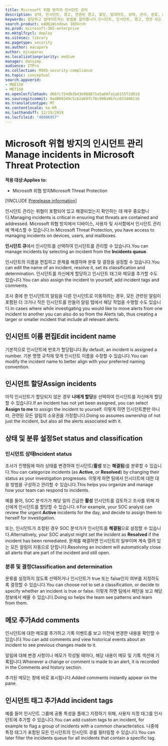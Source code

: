 ```yaml
---
title: Microsoft 위협 방지의 인시던트 관리
description: 상태, 인시던트, 경고, 연관된 경고, 할당, 업데이트, 상태, 관리, 분류, microsoft, 365, m365를
keywords: 할당하고 업데이트하는 방법을 알아봅니다.인시던트, 인시던트, 경고, 연관 되는 경고, 할당, 업데이트, 상태, 관리, 분류, microsoft, 365, m365
search.product: eADQiWindows 10XVcnh
ms.prod: microsoft-365-enterprise
ms.mktglfcycl: deploy
ms.sitesec: library
ms.pagetype: security
ms.author: macapara
author: mjcaparas
ms.localizationpriority: medium
manager: dansimp
audience: ITPro
ms.collection: M365-security-compliance
ms.topic: conceptual
search.appverid:
- MOE150
- MET150
ms.openlocfilehash: d6b7c754db3b43e909871a5a60fa1ab155f2d01d
ms.sourcegitcommit: 0ad0092d9c5cb2d69fc70c990a9b7cc03140611b
ms.translationtype: MT
ms.contentlocale: ko-KR
ms.lasthandoff: 12/19/2019
ms.locfileid: "40806957"
---
```

# <a name="manage-incidents-in-microsoft-threat-protection"></a><span data-ttu-id="c2e46-104">Microsoft 위협 방지의 인시던트 관리</span><span class="sxs-lookup"><span data-stu-id="c2e46-104">Manage incidents in Microsoft Threat Protection</span></span>

<span data-ttu-id="c2e46-105">**적용 대상:**</span><span class="sxs-lookup"><span data-stu-id="c2e46-105">**Applies to:**</span></span>
- <span data-ttu-id="c2e46-106">Microsoft 위협 방지</span><span class="sxs-lookup"><span data-stu-id="c2e46-106">Microsoft Threat Protection</span></span>

[!INCLUDE [Prerelease information](../includes/prerelease.md)]

<span data-ttu-id="c2e46-107">인시던트 관리는 위협이 포함되어 있고 해결되었는지 확인하는 데 매우 중요합니다.</span><span class="sxs-lookup"><span data-stu-id="c2e46-107">Managing incidents is critical in ensuring that threats are contained and addressed.</span></span> <span data-ttu-id="c2e46-108">Microsoft 위협 방지에서 디바이스, 사용자 및 사서함에서 인시던트 관리에 액세스할 수 있습니다.</span><span class="sxs-lookup"><span data-stu-id="c2e46-108">In Microsoft Threat Protection, you have access to managing incidents on devices, users, and mailboxes.</span></span> 


<span data-ttu-id="c2e46-109">**인시던트 큐**에서 인시던트를 선택하여 인시던트를 관리할 수 있습니다.</span><span class="sxs-lookup"><span data-stu-id="c2e46-109">You can manage incidents by selecting an incident from the **Incidents queue**.</span></span> 

<span data-ttu-id="c2e46-110">인시던트의 이름을 편집하고 문제를 해결하며 분류 및 결정을 설정할 수 있습니다.</span><span class="sxs-lookup"><span data-stu-id="c2e46-110">You can edit the name of an incident, resolve it, set its classification and determination.</span></span> <span data-ttu-id="c2e46-111">인시던트를 자신에게 할당하고 인시던트 태그와 메모를 추가할 수도 있습니다.</span><span class="sxs-lookup"><span data-stu-id="c2e46-111">You can also assign the incident to yourself, add incident tags and comments.</span></span>

<span data-ttu-id="c2e46-112">조사 중에 한 인시던트의 알림을 다른 인시던트로 이동하려는 경우, 모든 관련된 알림이 포함된 더 크거나 작은 인시던트를 만들어 알림 탭에서 해당 작업을 수행할 수도 있습니다.</span><span class="sxs-lookup"><span data-stu-id="c2e46-112">In cases where while investigating you would like to move alerts from one incident to another you can also do so from the Alerts tab, thus creating a larger or smaller incident that include all relevant alerts.</span></span>

## <a name="edit-incident-name"></a><span data-ttu-id="c2e46-113">인시던트 이름 편집</span><span class="sxs-lookup"><span data-stu-id="c2e46-113">Edit incident name</span></span>
<span data-ttu-id="c2e46-114">기본적으로 인시던트에 번호가 할당됩니다.</span><span class="sxs-lookup"><span data-stu-id="c2e46-114">By default, an incident is assigned a number.</span></span> <span data-ttu-id="c2e46-115">기본 명명 규칙에 맞게 인시던트 이름을 수정할 수 있습니다.</span><span class="sxs-lookup"><span data-stu-id="c2e46-115">You can modify the incident name to better align with your preferred naming convention.</span></span>
 
## <a name="assign-incidents"></a><span data-ttu-id="c2e46-116">인시던트 할당</span><span class="sxs-lookup"><span data-stu-id="c2e46-116">Assign incidents</span></span>
<span data-ttu-id="c2e46-117">아직 인시던트가 할당되지 않은 경우 **나에게 할당**을 선택하여 인시던트를 자신에게 할당할 수 있습니다.</span><span class="sxs-lookup"><span data-stu-id="c2e46-117">If an incident has not yet been assigned, you can select **Assign to me** to assign the incident to yourself.</span></span> <span data-ttu-id="c2e46-118">이렇게 하면 인시던트뿐만 아니라, 관련된 모든 알림의 소유권을 가정합니다.</span><span class="sxs-lookup"><span data-stu-id="c2e46-118">Doing so assumes ownership of not just the incident, but also all the alerts associated with it.</span></span>

## <a name="set-status-and-classification"></a><span data-ttu-id="c2e46-119">상태 및 분류 설정</span><span class="sxs-lookup"><span data-stu-id="c2e46-119">Set status and classification</span></span>
### <a name="incident-status"></a><span data-ttu-id="c2e46-120">인시던트 상태</span><span class="sxs-lookup"><span data-stu-id="c2e46-120">Incident status</span></span>
<span data-ttu-id="c2e46-121">조사가 진행됨에 따라 상태를 변경하여 인시던트(**활성** 또는 **해결됨**)를 분류할 수 있습니다.</span><span class="sxs-lookup"><span data-stu-id="c2e46-121">You can categorize incidents (as **Active**, or **Resolved**) by changing their status as your investigation progresses.</span></span> <span data-ttu-id="c2e46-122">이렇게 하면 팀에서 인시더트에 대한 대응 방법을 구성하고 관리할 수 있습니다.</span><span class="sxs-lookup"><span data-stu-id="c2e46-122">This helps you organize and manage how your team can respond to incidents.</span></span>

<span data-ttu-id="c2e46-123">예를 들어, SOC 분석가가 해당 일의 긴급한 **활성** 인시던트를 검토하고 조사를 위해 자신에게 인시던트를 할당할 수 있습니다.ㅎ</span><span class="sxs-lookup"><span data-stu-id="c2e46-123">For example, your SOC analyst can review the urgent **Active** incidents for the day, and decide to assign them to herself for investigation.</span></span>

<span data-ttu-id="c2e46-124">또는, 인시던트가 조정된 경우 SOC 분석가가 인시던트를 **해결됨**으로 설정할 수 있습니다.</span><span class="sxs-lookup"><span data-stu-id="c2e46-124">Alternatively, your SOC analyst might set the incident as **Resolved** if the incident has been remediated.</span></span> <span data-ttu-id="c2e46-125">문제를 해결하면 인시던트의 일부이며 계속 열려 있는 모든 알림이 자동으로 닫힙니다.</span><span class="sxs-lookup"><span data-stu-id="c2e46-125">Resolving an incident will automatically close all alerts that are part of the incident and still open.</span></span> 

### <a name="classification-and-determination"></a><span data-ttu-id="c2e46-126">분류 및 결정</span><span class="sxs-lookup"><span data-stu-id="c2e46-126">Classification and determination</span></span>
<span data-ttu-id="c2e46-127">분류를 설정하지 않도록 선택하거나 인시던트가 true 또는 false인지 여부를 지정하도록 결정할 수 있습니다.</span><span class="sxs-lookup"><span data-stu-id="c2e46-127">You can choose not to set a classification, or decide to specify whether an incident is true or false.</span></span> <span data-ttu-id="c2e46-128">이렇게 하면 팀에서 패턴을 보고 해당 정보에서 배울 수 있습니다.</span><span class="sxs-lookup"><span data-stu-id="c2e46-128">Doing so helps the team see patterns and learn from them.</span></span> 

## <a name="add-comments"></a><span data-ttu-id="c2e46-129">메모 추가</span><span class="sxs-lookup"><span data-stu-id="c2e46-129">Add comments</span></span>
<span data-ttu-id="c2e46-130">인시던트에 대한 메모를 추가하고 기록 이벤트를 보고 이전에 변경한 내용을 확인할 수 있습니다.</span><span class="sxs-lookup"><span data-stu-id="c2e46-130">You can add comments and view historical events about an incident to see previous changes made to it.</span></span>

<span data-ttu-id="c2e46-131">알림에 대해 변경 사항이나 메모가 작성될 때마다, 해당 내용이 메모 및 기록 섹션에 기록됩니다.</span><span class="sxs-lookup"><span data-stu-id="c2e46-131">Whenever a change or comment is made to an alert, it is recorded in the Comments and history section.</span></span>

<span data-ttu-id="c2e46-132">추가된 메모는 창에 바로 표시됩니다.</span><span class="sxs-lookup"><span data-stu-id="c2e46-132">Added comments instantly appear on the pane.</span></span>

## <a name="add-incident-tags"></a><span data-ttu-id="c2e46-133">인시던트 태그 추가</span><span class="sxs-lookup"><span data-stu-id="c2e46-133">Add incident tags</span></span>
<span data-ttu-id="c2e46-134">예를 들어 인시던트 그룹에 공통 특성을 플래그 지정하기 위해, 사용자 지정 태그를 인시던트에 추가할 수 있습니다.</span><span class="sxs-lookup"><span data-stu-id="c2e46-134">You can add custom tags to an incident, for example to flag a group of incidents with a common characteristics.</span></span> <span data-ttu-id="c2e46-135">나중에 특정 태그가 포함된 모든 인시던트의 인시던트 큐를 필터링할 수 있습니다.</span><span class="sxs-lookup"><span data-stu-id="c2e46-135">You can later filter the incidents queue for all incidents that contain a specific tag.</span></span>

